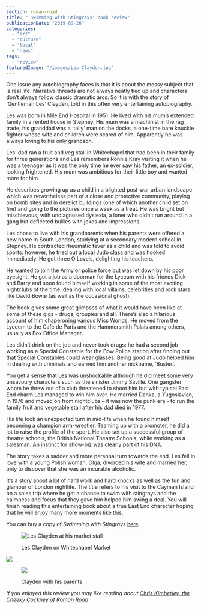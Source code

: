 ```yaml
---
section: roman-road
title: "'Swimming with Stingrays' book review"
publicationDate: "2019-09-26"
categories: 
  - "art"
  - "culture"
  - "local"
  - "news"
tags: 
  - "review"
featuredImage: "/images/Les-Claydon.jpg"
---
```


One issue any autobiography faces is that it is about the messy subject that is real life. Narrative threads are not always neatly tied up and characters don’t always follow classic dramatic arcs. So it is with the story of ‘Gentleman Les’ Clayden, told in this often very entertaining autobiography.

Les was born in Mile End Hospital in 1951. He lived with his mum’s extended family in a rented house in Stepney. His mum was a machinist in the rag trade, his granddad was a ‘tally’ man on the docks, a one-time bare knuckle fighter whose wife and children were scared of him. Apparently he was always loving to his only grandson.

Les’ dad ran a fruit and veg stall in Whitechapel that had been in their family for three generations and Les remembers Ronnie Kray visiting it when he was a teenager as it was the only time he ever saw his father, an ex-soldier, looking frightened. His mum was ambitious for their little boy and wanted more for him.

He describes growing up as a child in a blighted post-war urban landscape which was nevertheless part of a close and protective community, playing on bomb sites and in derelict buildings (one of which another child set on fire) and going to the pictures once a week as a treat. He was bright but mischievous, with undiagnosed dyslexia, a loner who didn’t run around in a gang but deflected bullies with jokes and impressions.

Les chose to live with his grandparents when his parents were offered a new home in South London, studying at a secondary modern school in Stepney. He contracted rheumatic fever as a child and was told to avoid sports: however, he tried out a local Judo class and was hooked immediately. He got three O Levels, delighting his teachers.

He wanted to join the Army or police force but was let down by his poor eyesight. He got a job as a doorman for the Lyceum with his friends Dick and Barry and soon found himself working in some of the most exciting nightclubs of the time, dealing with local villains, celebrities and rock stars like David Bowie (as well as the occasional ghost).

The book gives some great glimpses of what it would have been like at some of these gigs - drugs, groupies and all. There’s also a hilarious account of him chaperoning various Miss Worlds. He moved from the Lyceum to the Café de Paris and the Hammersmith Palais among others, usually as Box Office Manager.

Les didn’t drink on the job and never took drugs: he had a second job working as a Special Constable for the Bow Police station after finding out that Special Constables could wear glasses. Being good at Judo helped him in dealing with criminals and earned him another nickname, ‘Buster’.

You get a sense that Les was unshockable although he did meet some very unsavoury characters such as the sinister Jimmy Saville. One gangster whom he threw out of a club threatened to shoot him but with typical East End charm Les managed to win him over. He married Danka, a Yugoslavian, in 1976 and moved on from nightclubs – it was now the punk era - to run the family fruit and vegetable stall after his dad died in 1977.

His life took an unexpected turn in mid-life when he found himself becoming a champion arm-wrestler. Teaming up with a promoter, he did a lot to raise the profile of the sport. He also set up a successful group of theatre schools, the British National Theatre Schools, while working as a salesman. An instinct for show-biz was clearly part of his DNA.

The story takes a sadder and more personal turn towards the end. Les fell in love with a young Polish woman, Olga, divorced his wife and married her, only to discover that she was an incurable alcoholic.

It’s a story about a lot of hard work and hard knocks as well as the fun and glamour of London nightlife. The title refers to his visit to the Cayman Island on a sales trip where he got a chance to swim with stingrays and the calmness and focus that they gave him helped him swing a deal. You will finish reading this entertaining book about a true East End character hoping that he will enjoy many more moments like this.

You can buy a copy of _Swimming with Stingrays_ [here](https://www.amazon.co.uk/Swimming-Stingrays-Other-Side-Life-ebook/dp/B07BVD19NF)

<figure>

![Les Clayden at his market stall](/images/Les-on-Whitechapel-Market-1024x794.jpg)

<figcaption>

Les Clayden on Whitechapel Market

</figcaption>

</figure>

![](/images/Les-and-Olga-in-Zakopane-in-2002-New-Year’s-Eve-1024x567.jpg)

<figure>

![](/images/Les-with-Mum-and-Dad-1024x759.jpg)

<figcaption>

Clayden with his parents

</figcaption>

</figure>

_If you enjoyed this review you may like reading about [Chris Kimberley, the Cheeky Cockney of Roman Road](https://romanroadlondon.com/portrait-cheeky-cockney-life-after-being-postman/)_

